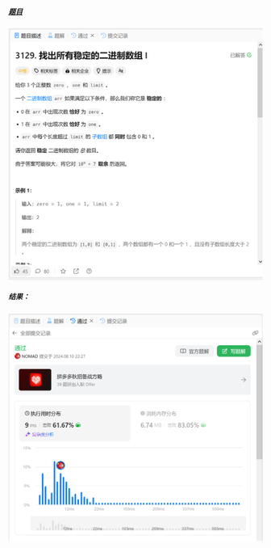 ##### [题目](https://leetcode.cn/problems/find-all-possible-stable-binary-arrays-i/description/)
![pic](img.png)
##### 结果：
![pic](result.png)